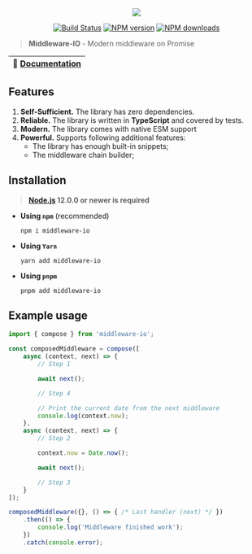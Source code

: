 <p align="center"><img src="https://raw.githubusercontent.com/negezor/middleware-io/master/logo.svg?sanitize=true"></p>
<p align="center">
<a href="https://github.com/negezor/middleware-io/actions/workflows/tests.yml"><img src="https://img.shields.io/github/workflow/status/negezor/middleware-io/Middleware-IO CI?style=flat-square" alt="Build Status"></a>
<a href="https://www.npmjs.com/package/middleware-io"><img src="https://img.shields.io/npm/v/middleware-io.svg?style=flat-square" alt="NPM version"></a>
<a href="https://www.npmjs.com/package/middleware-io"><img src="https://img.shields.io/npm/dt/middleware-io.svg?style=flat-square" alt="NPM downloads"></a>
</p>

> **Middleware-IO** - Modern middleware on Promise

| 📖 [Documentation](docs/) |
|---------------------------|

## Features

1. **Self-Sufficient.** The library has zero dependencies.
2. **Reliable.** The library is written in **TypeScript** and covered by tests.
3. **Modern.** The library comes with native ESM support
3. **Powerful.** Supports following additional features:
    - The library has enough built-in snippets;
    - The middleware chain builder;

## Installation
> **[Node.js](https://nodejs.org/) 12.0.0 or newer is required**

- **Using `npm`** (recommended)
    ```shell
    npm i middleware-io
    ```
- **Using `Yarn`**
  ```shell
  yarn add middleware-io
  ```
- **Using `pnpm`**
  ```shell
  pnpm add middleware-io
  ```

## Example usage

```js
import { compose } from 'middleware-io';

const composedMiddleware = compose([
    async (context, next) => {
        // Step 1

        await next();

        // Step 4

        // Print the current date from the next middleware
        console.log(context.now);
    },
    async (context, next) => {
        // Step 2

        context.now = Date.now();

        await next();

        // Step 3
    }
]);

composedMiddleware({}, () => { /* Last handler (next) */ })
    .then(() => {
        console.log('Middleware finished work');
    })
    .catch(console.error);
```
